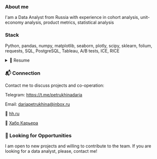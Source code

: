 ### About me
I'am a Data Analyst from Russia with experience in cohort analysis, unit-economy analysis, product metrics, statistical analysis
### Stack
Python, pandas, numpy, matplotlib, seaborn, plotly, scipy, sklearn, folium, requests, SQL, PostgreSQL, Tableau, A/B tests, ICE, RICE

<details>
  <summary>📃 Resume </summary>
  
### Education
  
- 🎓 **Economist** 
- 📆 2018 - 2022
- 📍 **Financial University under the Government of the Russian Federation, Moscow**
 
 ### Courses

- 🎓 **Data Analyst**
- 📆 Apr.2023 - Apr.2024
- 📍 **Yandex.Praktikum**
  
### Experience
  
- 👩‍💻 **Consultant**
- 📆 Jun.2021 - Jan.2023
- 📍 **Technologies of Trust, Moscow**

</details>

### 📬 Connection
Contact me to discuss projects and co-operation:

Telegram: https://t.me/petrukhinadaria

Email: dariapetrukhina@inbox.ru

📜 [hh.ru](https://hh.ru/applicant/resumes/view?resume=b4f7dc5fff081743460039ed1f4b417655624d)

📜 [Хабр Карьера](https://career.habr.com/dariasearchjob)

### 🚀 Looking for Opportunities
I am open to new projects and willing to contribute to the team. If you are looking for a data analyst, please, contact me!
